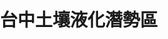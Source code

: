 # 台中土壤液化潛勢區


<!DOCTYPE html>
<html lang="zh-Hant">
<head>
    <meta charset="UTF-8">
    <meta name="viewport" content="width=device-width, initial-scale=1.0">
    <title>台中市土壤液化潛勢地圖</title>
    <!-- 引入 Leaflet.js -->
    <link rel="stylesheet" href="https://unpkg.com/leaflet@1.9.4/dist/leaflet.css" />
    <script src="https://unpkg.com/leaflet@1.9.4/dist/leaflet.js"></script>
    <style>
        body {
            margin: 0;
            padding: 0;
        }
        #map {
            height: 100vh; /* 地圖全螢幕高度 */
            width: 100%;  /* 地圖全螢幕寬度 */
        }
    </style>
</head>
<body>
    <div id="map"></div>
    <script>
        
        const map = L.map('map').setView([24.147736, 120.673648], 12);

        // 添加 OpenStreetMap 圖層
        L.tileLayer('https://{s}.tile.openstreetmap.org/{z}/{x}/{y}.png', {
            maxZoom: 19,
            attribution: '© OpenStreetMap contributors'
        }).addTo(map);

        // 資料來源、顏色
        const datasets = [
            {
                url: "https://www.geologycloud.tw/api/v1/zh-tw/liquefaction?area=%E8%87%BA%E4%B8%AD&classify=%E9%AB%98%E6%BD%9B%E5%8B%A2&all=true&t=.json",
                color: "red",    // 高潛勢(紅色)
                fillColor: "red"
            },
            {
                url: "https://www.geologycloud.tw/api/v1/zh-tw/liquefaction?area=%E8%87%BA%E4%B8%AD&classify=%E4%B8%AD%E6%BD%9B%E5%8B%A2&all=true&t=.json",
                color: "orange", // 中潛勢(橘色)
                fillColor: "orange"
            },
            {
                url: "https://www.geologycloud.tw/api/v1/zh-tw/liquefaction?area=%E8%87%BA%E4%B8%AD&classify=%E4%BD%8E%E6%BD%9B%E5%8B%A2&all=true&t=.json",
                color: "yellow", // 低潛勢(黃色)
                fillColor: "yellow"
            }
        ];

        datasets.forEach(dataset => {
            fetch(dataset.url)
                .then(response => response.json())
                .then(data => {
                    // 將 GeoJSON 資料加入地圖
                    L.geoJSON(data, {
                        style: {
                            color: dataset.color,
                            fillColor: dataset.fillColor,
                            fillOpacity: 0.5,
                            weight: 1
                        },
                        onEachFeature: (feature, layer) => {
                            // 點擊每個多邊形顯示詳細資訊
                            const properties = feature.properties;
                            const popupContent = `
                                <strong>土壤液化潛勢：</strong>${properties.classify || "未知"}<br>
                                <strong>描述：</strong>${properties.description || "紅-高度潛勢區；橘-中度潛勢區；黃-低度潛勢區"}
                            `;
                            layer.bindPopup(popupContent);
                        }
                    }).addTo(map);
                })
                .catch(error => console.error(`資料載入失敗 (${dataset.url}):`, error));
        });
    </script>
</body>
</html>

